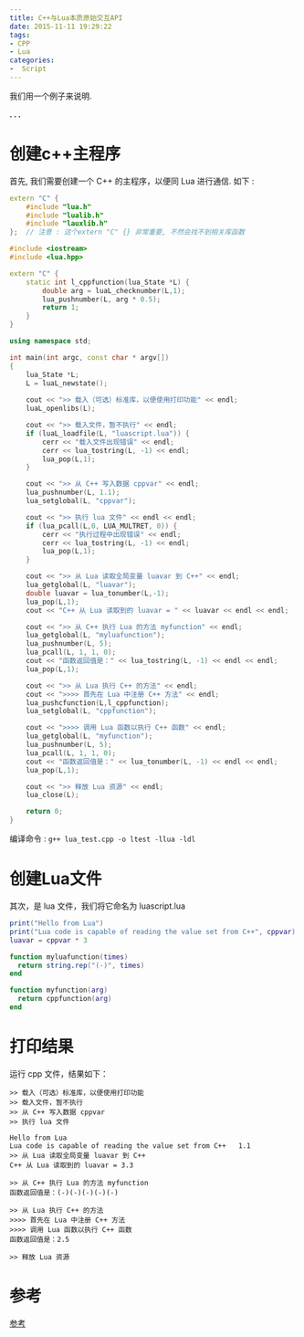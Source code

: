 ```yaml
---
title: C++与Lua本质原始交互API
date: 2015-11-11 19:29:22
tags:
- CPP
- Lua
categories:
-  Script
---
```



我们用一个例子来说明.

**. . .**<!--more -->


# 创建c++主程序

首先, 我们需要创建一个 C++ 的主程序，以便同 Lua 进行通信. 如下 : 

``` c++ lua_test.cpp
extern "C" { 
    #include "lua.h"
    #include "lualib.h"
    #include "lauxlib.h"
};  // 注意 : 这个extern "C" {} 非常重要, 不然会找不到相关库函数

#include <iostream>
#include <lua.hpp>

extern "C" {
    static int l_cppfunction(lua_State *L) {
        double arg = luaL_checknumber(L,1);
        lua_pushnumber(L, arg * 0.5);
        return 1;
    }
}

using namespace std;

int main(int argc, const char * argv[])
{
    lua_State *L;
    L = luaL_newstate();
    
    cout << ">> 载入（可选）标准库，以便使用打印功能" << endl;
    luaL_openlibs(L);

    cout << ">> 载入文件，暂不执行" << endl;
    if (luaL_loadfile(L, "luascript.lua")) {
        cerr << "载入文件出现错误" << endl;
        cerr << lua_tostring(L, -1) << endl;
        lua_pop(L,1);
    }

    cout << ">> 从 C++ 写入数据 cppvar" << endl;
    lua_pushnumber(L, 1.1);
    lua_setglobal(L, "cppvar");

    cout << ">> 执行 lua 文件" << endl << endl;
    if (lua_pcall(L,0, LUA_MULTRET, 0)) {
        cerr << "执行过程中出现错误" << endl;
        cerr << lua_tostring(L, -1) << endl;
        lua_pop(L,1);
    }

    cout << ">> 从 Lua 读取全局变量 luavar 到 C++" << endl;
    lua_getglobal(L, "luavar");
    double luavar = lua_tonumber(L,-1);
    lua_pop(L,1);
    cout << "C++ 从 Lua 读取到的 luavar = " << luavar << endl << endl;

    cout << ">> 从 C++ 执行 Lua 的方法 myfunction" << endl;
    lua_getglobal(L, "myluafunction");
    lua_pushnumber(L, 5);
    lua_pcall(L, 1, 1, 0);
    cout << "函数返回值是：" << lua_tostring(L, -1) << endl << endl;
    lua_pop(L,1);

    cout << ">> 从 Lua 执行 C++ 的方法" << endl;
    cout << ">>>> 首先在 Lua 中注册 C++ 方法" << endl;
    lua_pushcfunction(L,l_cppfunction);
    lua_setglobal(L, "cppfunction");

    cout << ">>>> 调用 Lua 函数以执行 C++ 函数" << endl;
    lua_getglobal(L, "myfunction");
    lua_pushnumber(L, 5);
    lua_pcall(L, 1, 1, 0);
    cout << "函数返回值是：" << lua_tonumber(L, -1) << endl << endl;
    lua_pop(L,1);

    cout << ">> 释放 Lua 资源" << endl;
    lua_close(L);

    return 0;
}
```


编译命令 : ` g++ lua_test.cpp -o ltest -llua -ldl `


# 创建Lua文件


其次，是 lua 文件，我们将它命名为 luascript.lua

``` lua luascript.lua
print("Hello from Lua")
print("Lua code is capable of reading the value set from C++", cppvar)
luavar = cppvar * 3

function myluafunction(times)
  return string.rep("(-)", times)
end

function myfunction(arg)
  return cppfunction(arg)
end
```

# 打印结果

运行 cpp 文件，结果如下：

    >> 载入（可选）标准库，以便使用打印功能
    >> 载入文件，暂不执行
    >> 从 C++ 写入数据 cppvar
    >> 执行 lua 文件

    Hello from Lua
    Lua code is capable of reading the value set from C++   1.1
    >> 从 Lua 读取全局变量 luavar 到 C++
    C++ 从 Lua 读取到的 luavar = 3.3

    >> 从 C++ 执行 Lua 的方法 myfunction
    函数返回值是：(-)(-)(-)(-)(-)

    >> 从 Lua 执行 C++ 的方法
    >>>> 首先在 Lua 中注册 C++ 方法
    >>>> 调用 Lua 函数以执行 C++ 函数
    函数返回值是：2.5

    >> 释放 Lua 资源




# 参考

[参考](https://indienova.com/indie-game-development/lua-as-script-with-cpp-development/)